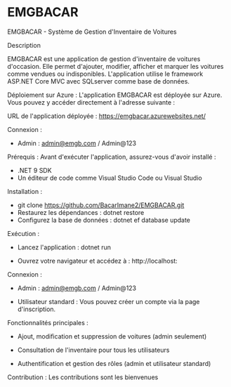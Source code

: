 # EMGBACAR
EMGBACAR - Système de Gestion d'Inventaire de Voitures

Description

EMGBACAR est une application de gestion d'inventaire de voitures d'occasion. Elle permet d'ajouter, modifier, afficher et marquer les voitures comme vendues ou indisponibles. L'application utilise le framework ASP.NET Core MVC avec SQLserver comme base de données.

Déploiement sur Azure : 
L'application EMGBACAR est déployée sur Azure. Vous pouvez y accéder directement à l'adresse suivante :

URL de l'application déployée :
https://emgbacar.azurewebsites.net/

Connexion : 
- Admin : admin@emgb.com / Admin@123

Prérequis :
Avant d'exécuter l'application, assurez-vous d'avoir installé :

- .NET 9 SDK
- Un éditeur de code comme Visual Studio Code ou Visual Studio

Installation : 
- git clone https://github.com/BacarImane2/EMGBACAR.git
- Restaurez les dépendances :
    dotnet restore
- Configurez la base de données :
    dotnet ef database update

Exécution : 

- Lancez l'application :
    dotnet run

- Ouvrez votre navigateur et accédez à :
    http://localhost:<port>

Connexion : 
- Admin : admin@emgb.com / Admin@123

- Utilisateur standard : Vous pouvez créer un compte via la page d'inscription.

Fonctionnalités principales :

- Ajout, modification et suppression de voitures (admin seulement)

- Consultation de l'inventaire pour tous les utilisateurs

- Authentification et gestion des rôles (admin et utilisateur standard)

Contribution :
Les contributions sont les bienvenues 

